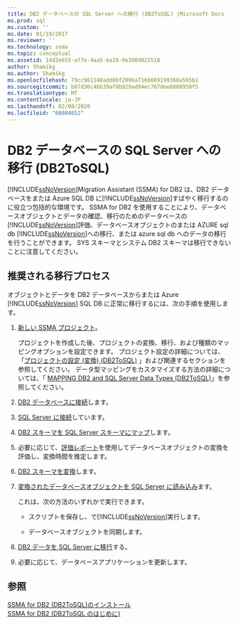 ```yaml
---
title: DB2 データベースの SQL Server への移行 (DB2ToSQL) |Microsoft Docs
ms.prod: sql
ms.custom: ''
ms.date: 01/19/2017
ms.reviewer: ''
ms.technology: ssma
ms.topic: conceptual
ms.assetid: 14d2e655-af7e-4aa5-ba28-0e3d0d025518
author: Shamikg
ms.author: Shamikg
ms.openlocfilehash: 79cc961148add0bf2096a716b669199360a565b1
ms.sourcegitcommit: b87d36c46b39af8b929ad94ec707dee8800950f5
ms.translationtype: MT
ms.contentlocale: ja-JP
ms.lasthandoff: 02/08/2020
ms.locfileid: "68084652"
---
```

# <a name="migrating-db2-databases-to-sql-server-db2tosql"></a>DB2 データベースの SQL Server への移行 (DB2ToSQL)
[!INCLUDE[ssNoVersion](../../includes/ssnoversion-md.md)]Migration Assistant (SSMA) for DB2 は、DB2 データベースをまたは Azure SQL DB に[!INCLUDE[ssNoVersion](../../includes/ssnoversion-md.md)]すばやく移行するのに役立つ包括的な環境です。 SSMA for DB2 を使用することにより、データベースオブジェクトとデータの確認、移行のためのデータベースの[!INCLUDE[ssNoVersion](../../includes/ssnoversion-md.md)]評価、データベースオブジェクトのまたは AZURE sql db [!INCLUDE[ssNoVersion](../../includes/ssnoversion-md.md)]への移行、または azure sql db へのデータの移行を行うことができます。 SYS スキーマとシステム DB2 スキーマは移行できないことに注意してください。  
  
## <a name="recommended-migration-process"></a>推奨される移行プロセス  
オブジェクトとデータを DB2 データベースからまたは Azure [!INCLUDE[ssNoVersion](../../includes/ssnoversion-md.md)] SQL DB に正常に移行するには、次の手順を使用します。  
  
1.  [新しい SSMA プロジェクト](https://msdn.microsoft.com/66437b45-4686-4fc7-a91b-ebde45e0f1b0)。  
  
    プロジェクトを作成した後、プロジェクトの変換、移行、および種類のマッピングオプションを設定できます。 プロジェクト設定の詳細については、「[プロジェクトの設定 &#40;変換&#41; &#40;DB2ToSQL&#41;](../../ssma/db2/project-settings-conversion-db2tosql.md) 」および関連するセクションを参照してください。 データ型マッピングをカスタマイズする方法の詳細については、「 [MAPPING DB2 and SQL Server Data Types &#40;DB2ToSQL&#41;](../../ssma/db2/mapping-db2-and-sql-server-data-types-db2tosql.md)」を参照してください。  
  
2.  [DB2 データベースに接続](https://msdn.microsoft.com/5eb5801d-f0c3-4127-97c0-0b1ef49f4844)します。  
  
3.  [SQL Server に接続](https://msdn.microsoft.com/b59803cb-3cc6-41cc-8553-faf90851410e)しています。  
  
4.  [DB2 スキーマを SQL Server スキーマにマップ](https://msdn.microsoft.com/05ff7bd4-e60b-4f48-a893-bc2346aa9a8a)します。  
  
5.  必要に応じて、[評価レポート](https://msdn.microsoft.com/9e13eba0-e3cf-4205-974f-c00f982061de)を使用してデータベースオブジェクトの変換を評価し、変換時間を推定します。  
  
6.  [DB2 スキーマを変換](https://msdn.microsoft.com/7947efc3-ca86-4ec5-87ce-7603059c75a0)します。  
  
7.  [変換されたデータベースオブジェクトを SQL Server に読み込み](https://msdn.microsoft.com/f4ea1ced-9f9f-4a9d-88ab-81dbab64adc3)ます。  
  
    これは、次の方法のいずれかで実行できます。  
  
    -   スクリプトを保存し、で[!INCLUDE[ssNoVersion](../../includes/ssnoversion-md.md)]実行します。  
  
    -   データベースオブジェクトを同期します。  
  
8.  [DB2 データを SQL Server に移行](https://msdn.microsoft.com/86cbd39f-6dac-409a-9ce1-7dd54403f84b)する。  
  
9. 必要に応じて、データベースアプリケーションを更新します。  
  
## <a name="see-also"></a>参照  
[SSMA for DB2 &#40;DB2ToSQL&#41;のインストール](../../ssma/db2/installing-ssma-for-db2-db2tosql.md)  
[SSMA for DB2 &#40;DB2ToSQL のはじめに&#41;](../../ssma/db2/getting-started-with-ssma-for-db2-db2tosql.md)  
  
